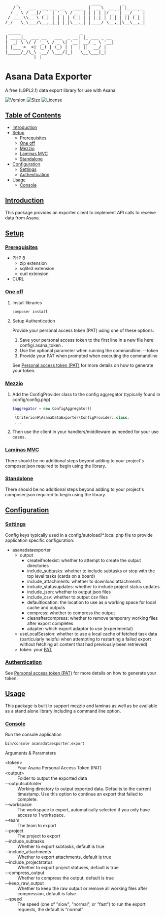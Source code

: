 <pre>
    _                            ____        _        
   / \   ___  __ _ _ __   __ _  |  _ \  __ _| |_ __ _ 
  / _ \ / __|/ _` | '_ \ / _` | | | | |/ _` | __/ _` |
 / ___ \\__ \ (_| | | | | (_| | | |_| | (_| | || (_| |
/_/   \_\___/\__,_|_| |_|\__,_| |____/ \__,_|\__\__,_|
                                                      
 _____                       _            
| ____|_  ___ __   ___  _ __| |_ ___ _ __ 
|  _| \ \/ / '_ \ / _ \| '__| __/ _ \ '__|
| |___ >  <| |_) | (_) | |  | ||  __/ |   
|_____/_/\_\ .__/ \___/|_|   \__\___|_|   
           |_|                            
</pre>
# Asana Data Exporter
A free (LGPL2.1) data export library for use with Asana.

![Version](https://img.shields.io/github/v/release/criterion9/asanadataexporter)
![Size](https://img.shields.io/github/languages/code-size/criterion9/asanadataexporter)
![License](https://img.shields.io/github/license/criterion9/asanadataexporter)

## <a name="toc" href="#toc">Table of Contents</a>

* [Introduction](#introduction)  
* [Setup](#setup)  
  * [Prerequisites](#prereqs)  
  * [One off](#oneoff)  
  * [Mezzio](#mezzio)  
  * [Laminas MVC](#laminasmvc)  
  * [Standalone](#standalone)  
* [Configuration](#configuration)  
  * [Settings](#settings)  
  * [Authentication](#authentication)  
* [Usage](#usage)  
  * [Console](#consoleuse)

## <a name="introduction" href="#introduction">Introduction</a>
This package provides an exporter client to implement API calls to receive data 
from Asana.

## <a name="setup" href="#setup">Setup</a>

### <a name="prereqs" href="#prereqs">Prerequisites</a>
* PHP 8  
  * zip extension  
  * sqlite3 extension  
  * curl extension  
* CURL

### <a name="oneoff" href="#oneoff">One off</a>
<ol>
<li>Install libraries

````bash
composer install
````
</li>
<li>Setup Authentication

Provide your personal access token (PAT) using one of these options:
<ol>
<li>Save your personal access token to the first line in a new file here:  
config/.asana_token .  </li>
<li>Use the optional parameter when running the commandline:  
--token <PAT>  </li>
<li>Provide your PAT when prompted when executing the commandline</li>
</ol>

See [Personal access token (PAT)](https://developers.asana.com/docs/personal-access-token) 
for more details on how to generate your token.
</li>
</ol>

### <a name="mezzio" href="#mezzio">Mezzio</a>
<ol>
<li>Add the ConfigProvider class to the config aggregator (typically found in config/config.php)

````php
$aggregator = new ConfigAggregator([
 ...
 \Criterion9\AsanaDataExporter\ConfigProvider::class,
 ...
````
</li>
<li>Then use the client in your handlers/middleware as needed for your use cases.</li>
</ol>

### <a name="laminasmvc" href="#laminasmvc">Laminas MVC</a>
There should be no additional steps beyond adding to your project's composer.json required to begin using the library.

### <a name="standalone" href="#standalone">Standalone</a>
There should be no additional steps beyond adding to your project's composer.json required to begin using the library.

## <a name="configuration" href="#configuration">Configuration</a>

### <a name="settings" href="#settings">Settings</a>

Config keys typically used in a config/autoload/*.local.php file to provide application specific configuration:  
* asanadataexporter  
  * output  
    * createifnotexist: whether to attempt to create the output directories  
    * include_subtasks: whether to include subtasks or stop with the top level tasks (cards on a board)  
    * include_attachments: whether to download attachments  
    * include_statusupdates: whether to include project status updates  
    * include_json: whether to output json files  
    * include_csv: whether to output csv files  
    * defaultlocation: the location to use as a working space for local cache and outputs  
    * compress: whether to compress the output  
    * cleanaftercompress: whether to remove temporary working files after export completes  
    * adapter: which export adaptor to use (experimental)  
  * useLocalSession: whether to use a local cache of fetched task data (particularly 
helpful when attempting to restarting a failed export without fetching all content that had previously been retrieved)  
  * token: your [PAT](https://developers.asana.com/docs/personal-access-token)  

### <a name="authentication" href="#authentication">Authentication</a>


See [Personal access token (PAT)](https://developers.asana.com/docs/personal-access-token)
for more details on how to generate your token.

## <a name="usage" href="#usage">Usage</a>
This package is built to support mezzio and laminas as well as be available as 
a stand alone library including a command line option.

### <a name="consoleuse" href="#consoleuse">Console</a>
Run the console application
````bash
bin/console asanadataexporter:export
````
Arguments & Parameters
<dl>
<dt>&lt;token&gt;</dt>
<dd>Your Asana Personal Access Token (PAT)</dd>
<dt>&lt;output&gt;</dt>
<dd>Folder to output the exported data</dd>
<dt>--outputsubfolder</dt>
<dd>Working directory to output exported data. Defaults to the current timestamp.
Use this option to continue an export that failed to complete.
<dt>--workspace</dt>
<dd>The workspace to export, automatically selected if you only have access to 
1 workspace.</dd>
<dt>--team</dt>
<dd>The team to export</dd>
<dt>--project</dt>
<dd>The project to export</dd>
<dt>--include_subtasks</dt>
<dd>Whether to export subtasks, default is true</dd>
<dt>--include_attachments</dt>
<dd>Whether to export attachments, default is true</dd>
<dt>--include_projectstatus</dt>
<dd>Whether to export project statuses, default is true</dd>
<dt>--compress_output</dt>
<dd>Whether to compress the output, default is true</dd>
<dt>--keep_raw_output</dt>
<dd>Whether to keep the raw output or remove all working files after compression, 
default is false</dd>
<dt>--speed</dt>
<dd>The speed (one of "slow", "normal", or "fast") to run the export requests, 
the default is "normal"</dd>
</dl>